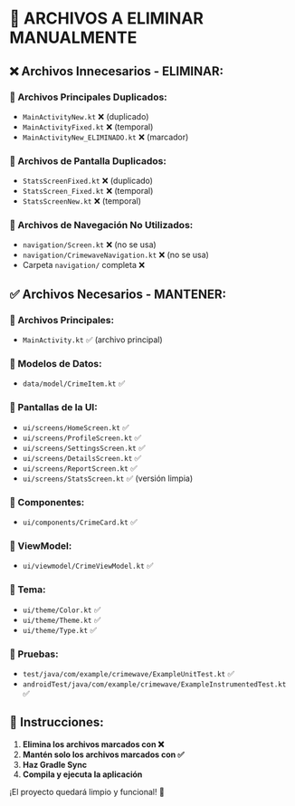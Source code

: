 # 🧹 ARCHIVOS A ELIMINAR MANUALMENTE

## ❌ Archivos Innecesarios - ELIMINAR:

### 📁 Archivos Principales Duplicados:
- `MainActivityNew.kt` ❌ (duplicado)
- `MainActivityFixed.kt` ❌ (temporal)
- `MainActivityNew_ELIMINADO.kt` ❌ (marcador)

### 📁 Archivos de Pantalla Duplicados:
- `StatsScreenFixed.kt` ❌ (duplicado)
- `StatsScreen_Fixed.kt` ❌ (temporal)  
- `StatsScreenNew.kt` ❌ (temporal)

### 📁 Archivos de Navegación No Utilizados:
- `navigation/Screen.kt` ❌ (no se usa)
- `navigation/CrimewaveNavigation.kt` ❌ (no se usa)
- Carpeta `navigation/` completa ❌

## ✅ Archivos Necesarios - MANTENER:

### 📁 Archivos Principales:
- `MainActivity.kt` ✅ (archivo principal)

### 📁 Modelos de Datos:
- `data/model/CrimeItem.kt` ✅

### 📁 Pantallas de la UI:
- `ui/screens/HomeScreen.kt` ✅
- `ui/screens/ProfileScreen.kt` ✅
- `ui/screens/SettingsScreen.kt` ✅
- `ui/screens/DetailsScreen.kt` ✅
- `ui/screens/ReportScreen.kt` ✅
- `ui/screens/StatsScreen.kt` ✅ (versión limpia)

### 📁 Componentes:
- `ui/components/CrimeCard.kt` ✅

### 📁 ViewModel:
- `ui/viewmodel/CrimeViewModel.kt` ✅

### 📁 Tema:
- `ui/theme/Color.kt` ✅
- `ui/theme/Theme.kt` ✅
- `ui/theme/Type.kt` ✅

### 📁 Pruebas:
- `test/java/com/example/crimewave/ExampleUnitTest.kt` ✅
- `androidTest/java/com/example/crimewave/ExampleInstrumentedTest.kt` ✅

## 🚀 Instrucciones:

1. **Elimina los archivos marcados con ❌**
2. **Mantén solo los archivos marcados con ✅**
3. **Haz Gradle Sync**
4. **Compila y ejecuta la aplicación**

¡El proyecto quedará limpio y funcional! 🎉

